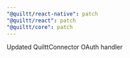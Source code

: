 ```yaml
---
"@quiltt/react-native": patch
"@quiltt/react": patch
"@quiltt/core": patch
---
```


Updated QuilttConnector OAuth handler
